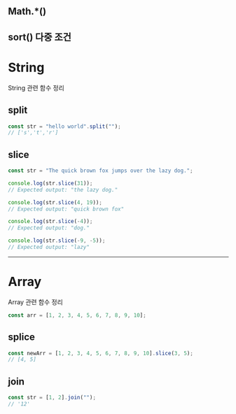 ## Math.\*()

## sort() 다중 조건

# String

String 관련 함수 정리

## split

```javascript
const str = "hello world".split("");
// ['s','t','r']
```

## slice

```javascript
const str = "The quick brown fox jumps over the lazy dog.";

console.log(str.slice(31));
// Expected output: "the lazy dog."

console.log(str.slice(4, 19));
// Expected output: "quick brown fox"

console.log(str.slice(-4));
// Expected output: "dog."

console.log(str.slice(-9, -5));
// Expected output: "lazy"
```

---

# Array

Array 관련 함수 정리

```javascript
const arr = [1, 2, 3, 4, 5, 6, 7, 8, 9, 10];
```

## splice

```javascript
const newArr = [1, 2, 3, 4, 5, 6, 7, 8, 9, 10].slice(3, 5);
// [4, 5]
```

## join

```javascript
const str = [1, 2].join("");
// '12'
```
